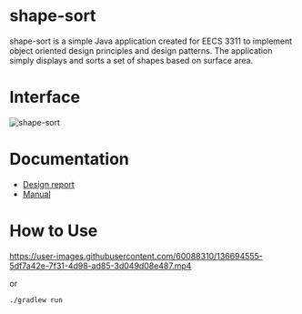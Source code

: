 # shape-sort

shape-sort is a simple Java application created for EECS 3311 to implement object oriented design principles and design patterns. The application simply displays and sorts a set of shapes based on surface area.

# Interface
![shape-sort](https://user-images.githubusercontent.com/60088310/136692220-574d8c2b-63e3-497b-87df-719153576a0e.gif)

# Documentation
- [Design report](https://github.com/a-mohamad/shape-sort/blob/main/Documentation/report/report.pdf)
- [Manual](https://github.com/a-mohamad/shape-sort/blob/main/Documentation/manual/manual.pdf)

# How to Use
https://user-images.githubusercontent.com/60088310/136694555-5df7a42e-7f31-4d98-ad85-3d049d08e487.mp4

or 

```
./gradlew run
```
